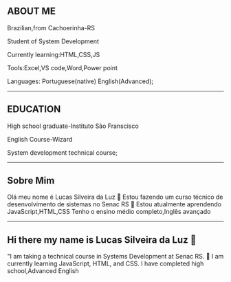 ABOUT ME
---
Brazilian,from Cachoerinha-RS

Student of System Development

Currently learning:HTML,CSS,JS

Tools:Excel,VS code,Word,Power point

Languages: Portuguese(native) English(Advanced);

----
EDUCATION
----
High school graduate-Instituto São Franscisco

English Course-Wizard

System development technical course;

----
Sobre Mim 
----




Olá meu nome é Lucas Silveira da Luz 👋 
Estou fazendo um curso técnico de desenvolvimento de sistemas no Senac RS
🌱 Estou atualmente aprendendo JavaScript,HTML,CSS
Tenho o ensino médio completo,Inglês avançado

---
## Hi there my name is Lucas Silveira da Luz 👋
"I am taking a technical course in Systems Development at Senac RS.
🌱 I am currently learning JavaScript, HTML, and CSS.
I have completed high school,Advanced English


<!--
**LucasSilveiradaLuz/LucasSilveiradaLuz** is a ✨ _special_ ✨ repository because its `README.md` (this file) appears on your GitHub profile.

Here are some ideas to get you started:

- 🔭 I’m currently working on ...
- 🌱 I’m currently learning JavaScript,HTML,CSS
- 👯 I’m looking to collaborate on ...
- 🤔 I’m looking for help with ...
- 💬 Ask me about ...
- 📫 How to reach me: ...
- 😄 Pronouns: ...
- ⚡ Fun fact: ...
-->
